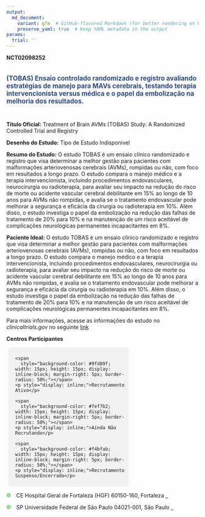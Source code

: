 ```yaml
---
output: 
  md_document:
    variant: gfm  # GitHub-flavored Markdown (for better rendering on GitHub)
    preserve_yaml: true  # Keep YAML metadata in the output
params:
  trial: ''
---
```


**NCT02098252**

<div style="padding: 5px 5px 5px 0px; font-size: 1.20em; font-weight: bold; color: #2E4A7F; text-align: left; margin-bottom: 20px">

(TOBAS) Ensaio controlado randomizado e registro avaliando estratégias
de manejo para MAVs cerebrais, testando terapia intervencionista versus
médica e o papel da embolização na melhoria dos resultados.

</div>

**Título Oficial:** Treatment of Brain AVMs (TOBAS) Study: A Randomized
Controlled Trial and Registry

**Desenho do Estudo:** Tipo de Estudo Indisponivel

**Resumo do Estudo:** O estudo TOBAS é um ensaio clínico randomizado e
registro que visa determinar a melhor gestão para pacientes com
malformações arteriovenosas cerebrais (AVMs), rompidas ou não, com foco
em resultados a longo prazo. O estudo compara o manejo médico e a
terapia intervencionista, incluindo procedimentos endovasculares,
neurocirurgia ou radioterapia, para avaliar seu impacto na redução do
risco de morte ou acidente vascular cerebral debilitante em 15% ao longo
de 10 anos para AVMs não rompidas, e avalia se o tratamento endovascular
pode melhorar a segurança e eficácia da cirurgia ou radioterapia em 10%.
Além disso, o estudo investiga o papel da embolização na redução das
falhas de tratamento de 20% para 10% e na manutenção de um risco
aceitável de complicações neurológicas permanentes incapacitantes em 8%.

**Paciente Ideal:** O estudo TOBAS é um ensaio clínico randomizado e
registro que visa determinar a melhor gestão para pacientes com
malformações arteriovenosas cerebrais (AVMs), rompidas ou não, com foco
em resultados a longo prazo. O estudo compara o manejo médico e a
terapia intervencionista, incluindo procedimentos endovasculares,
neurocirurgia ou radioterapia, para avaliar seu impacto na redução do
risco de morte ou acidente vascular cerebral debilitante em 15% ao longo
de 10 anos para AVMs não rompidas, e avalia se o tratamento endovascular
pode melhorar a segurança e eficácia da cirurgia ou radioterapia em 10%.
Além disso, o estudo investiga o papel da embolização na redução das
falhas de tratamento de 20% para 10% e na manutenção de um risco
aceitável de complicações neurológicas permanentes incapacitantes em 8%.

Para mais informações, acesse as informações do estudo no
*clinicaltrials.gov* no seguinte
[link](https://clinicaltrials.gov/ct2/show/NCT02098252)

**Centros Participantes**

<div style="margin-bottom: 8px; margin-left: 5px; padding: 8px; max-width: 300px; background-color: #f3f2f1; border-radius: 8px;">

<div style="margin-left: 10px;">

    <span 
      style="background-color: #9fd89f; width: 15px; height: 15px; display: inline-block; margin-right: 5px; border-radius: 50%;"></span>
    <p style="display: inline;">Recrutamento Ativo</p>

</div>

<div style="margin-left: 10px;">

    <span 
      style="background-color: #fef7b2; width: 15px; height: 15px; display: inline-block; margin-right: 5px; border-radius: 50%;"></span>
    <p style="display: inline;">Ainda Não Recrutando</p>

</div>

<div style="margin-left: 10px;">

    <span 
      style="background-color: #f4bfab; width: 15px; height: 15px; display: inline-block; margin-right: 5px; border-radius: 50%;"></span>
    <p style="display: inline;">Recrutamento Suspenso/Encerrado</p>

</div>

</div>

<span style="display: inline-block; width: 12px; height: 12px; border-radius: 50%; margin-right: 10px; padding-bottom: 0px; background-color: #9fd89f;"></span>
CE Hospital Geral de Fortaleza (HGF) 60150-160, Fortaleza
<span style="color: #2E4A7F; text-decoration: none; font-weight: 500; font-size: 0.8">[REPORTAR
ERRO](https://flazar.shinyapps.io/formsapp?study_nct_id=NCT02098252&location_id=HOSPITALGERALDEFORTALEZAFORTALEZABRAZIL&location_full_name=Hospital%20Geral%20de%20Fortaleza%20%28HGF%29%2C%2060150-160%2C%20Fortaleza&form_type=Reportar%20Erro)</span>

<span style="display: inline-block; width: 12px; height: 12px; border-radius: 50%; margin-right: 10px; padding-bottom: 0px; background-color: #9fd89f;"></span>
SP Universidade Federal de São Paulo 04021-001, São Paulo
<span style="color: #2E4A7F; text-decoration: none; font-weight: 500; font-size: 0.8">[REPORTAR
ERRO](https://flazar.shinyapps.io/formsapp?study_nct_id=NCT02098252&location_id=UNIVERSIDADEFEDERALDESAOPAULOSAOPAULOBRAZIL&location_full_name=Universidade%20Federal%20de%20S%C3%A3o%20Paulo%2C%2004021-001%2C%20S%C3%A3o%20Paulo&form_type=Reportar%20Erro)</span>
